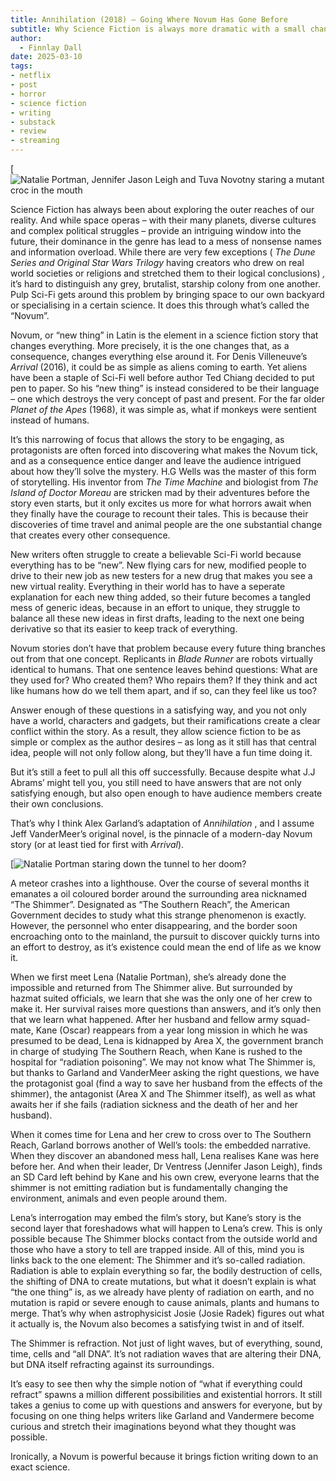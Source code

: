 ```yaml
---
title: Annihilation (2018) – Going Where Novum Has Gone Before
subtitle: Why Science Fiction is always more dramatic with a small change rather than a big one.
author:
  - Finnlay Dall
date: 2025-03-10
tags:
- netflix
- post
- horror
- science fiction
- writing
- substack
- review
- streaming
---
```

[![Natalie Portman, Jennifer Jason Leigh and Tuva Novotny staring a mutant croc in the mouth](https://image.tmdb.org/t/p/original/mrY8nJNnk9KFtn8NvWnHA8Gi1oI.jpg)

Science Fiction has always been about exploring the outer reaches of our reality. And while space operas – with their many planets, diverse cultures and complex political struggles – provide an intriguing window into the future, their dominance in the genre has lead to a mess of nonsense names and information overload. While there are very few exceptions ( *The Dune Series and Original Star Wars Trilogy* having creators who drew on real world societies or religions and stretched them to their logical conclusions) *,* it’s hard to distinguish any grey, brutalist, starship colony from one another. Pulp Sci-Fi gets around this problem by bringing space to our own backyard or specialising in a certain science. It does this through what’s called the “Novum”.

Novum, or “new thing” in Latin is the element in a science fiction story that changes everything. More precisely, it is the one changes that, as a consequence, changes everything else around it. For Denis Villeneuve’s *Arrival* (2016), it could be as simple as aliens coming to earth. Yet aliens have been a staple of Sci-Fi well before author Ted Chiang decided to put pen to paper. So his “new thing” is instead considered to be their language – one which destroys the very concept of past and present. For the far older *Planet of the Apes* (1968), it was simple as, what if monkeys were sentient instead of humans.

It’s this narrowing of focus that allows the story to be engaging, as protagonists are often forced into discovering what makes the Novum tick, and as a consequence entice danger and leave the audience intrigued about how they’ll solve the mystery. H.G Wells was the master of this form of storytelling. His inventor from *The Time Machine* and biologist from *The Island of Doctor Moreau* are stricken mad by their adventures before the story even starts, but it only excites us more for what horrors await when they finally have the courage to recount their tales. This is because their discoveries of time travel and animal people are the one substantial change that creates every other consequence.

New writers often struggle to create a believable Sci-Fi world because everything has to be “new”. New flying cars for new, modified people to drive to their new job as new testers for a new drug that makes you see a new virtual reality. Everything in their world has to have a seperate explanation for each new thing added, so their future becomes a tangled mess of generic ideas, because in an effort to unique, they struggle to balance all these new ideas in first drafts, leading to the next one being derivative so that its easier to keep track of everything.

Novum stories don’t have that problem because every future thing branches out from that one concept. Replicants in *Blade Runner* are robots virtually identical to humans. That one sentence leaves behind questions: What are they used for? Who created them? Who repairs them? If they think and act like humans how do we tell them apart, and if so, can they feel like us too?

Answer enough of these questions in a satisfying way, and you not only have a world, characters and gadgets, but their ramifications create a clear conflict within the story. As a result, they allow science fiction to be as simple or complex as the author desires – as long as it still has that central idea, people will not only follow along, but they’ll have a fun time doing it.

But it’s still a feet to pull all this off successfully. Because despite what J.J Abrams’ might tell you, you still need to have answers that are not only satisfying enough, but also open enough to have audience members create their own conclusions.

That’s why I think Alex Garland’s adaptation of *Annihilation* , and I assume Jeff VanderMeer’s original novel, is the pinnacle of a modern-day Novum story (or at least tied for first with *Arrival*).

[![Natalie Portman staring down the tunnel to her doom?](https://image.tmdb.org/t/p/original/9trZvBr44UGedUOiGo3jgSUw13e.jpg)

A meteor crashes into a lighthouse. Over the course of several months it emanates a oil coloured border around the surrounding area nicknamed “The Shimmer”. Designated as “The Southern Reach”, the American Government decides to study what this strange phenomenon is exactly. However, the personnel who enter disappearing, and the border soon encroaching onto to the mainland, the pursuit to discover quickly turns into an effort to destroy, as it’s existence could mean the end of life as we know it.

When we first meet Lena (Natalie Portman), she’s already done the impossible and returned from The Shimmer alive. But surrounded by hazmat suited officials, we learn that she was the only one of her crew to make it. Her survival raises more questions than answers, and it’s only then that we learn what happened. After her husband and fellow army squad-mate, Kane (Oscar) reappears from a year long mission in which he was presumed to be dead, Lena is kidnapped by Area X, the government branch in charge of studying The Southern Reach, when Kane is rushed to the hospital for “radiation poisoning”. We may not know what The Shimmer is, but thanks to Garland and VanderMeer asking the right questions, we have the protagonist goal (find a way to save her husband from the effects of the shimmer), the antagonist (Area X and The Shimmer itself), as well as what awaits her if she fails (radiation sickness and the death of her and her husband).

When it comes time for Lena and her crew to cross over to The Southern Reach, Garland borrows another of Well’s tools: the embedded narrative. When they discover an abandoned mess hall, Lena realises Kane was here before her. And when their leader, Dr Ventress (Jennifer Jason Leigh), finds an SD Card left behind by Kane and his own crew, everyone learns that the shimmer is not emitting radiation but is fundamentally changing the environment, animals and even people around them. 

Lena’s interrogation may embed the film’s story, but Kane’s story is the second layer that foreshadows what will happen to Lena’s crew. This is only possible because The Shimmer blocks contact from the outside world and those who have a story to tell are trapped inside. All of this, mind you is links back to the one element: The Shimmer and it’s so-called radiation. Radiation is able to explain everything so far, the bodily destruction of cells, the shifting of DNA to create mutations, but what it doesn’t explain is what “the one thing” is, as we already have plenty of radiation on earth, and no mutation is rapid or severe enough to cause animals, plants and humans to merge. That’s why when astrophysicist Josie (Josie Radek) figures out what it actually is, the Novum also becomes a satisfying twist in and of itself.

The Shimmer is refraction. Not just of light waves, but of everything, sound, time, cells and “all DNA”. It’s not radiation waves that are altering their DNA, but DNA itself refracting against its surroundings.

It’s easy to see then why the simple notion of “what if everything could refract” spawns a million different possibilities and existential horrors. It still takes a genius to come up with questions and answers for everyone, but by focusing on one thing helps writers like Garland and Vandermere become curious and stretch their imaginations beyond what they thought was possible. 

Ironically, a Novum is powerful because it brings fiction writing down to an exact science.
